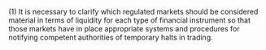 (1) It is necessary to clarify which regulated markets should be considered material in terms of liquidity for each type of financial instrument so that those markets have in place appropriate systems and procedures for notifying competent authorities of temporary halts in trading.